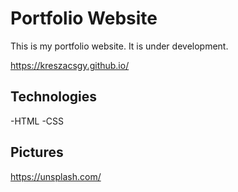 # Portfolio Website

This is my portfolio website. It is under development.

https://kreszacsgy.github.io/

## Technologies

-HTML
-CSS

## Pictures

https://unsplash.com/
